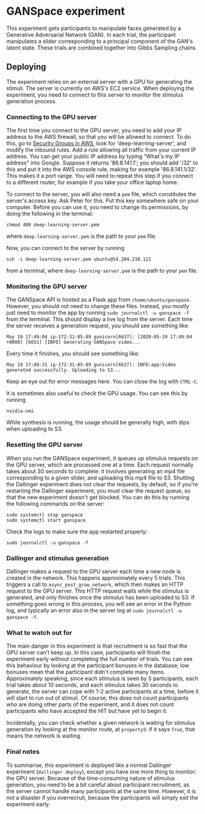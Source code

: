 # GANSpace experiment

This experiment gets participants to manipulate faces generated by a
Generative Adversarial Network (GAN).
In each trial, the participant manipulates a slider corresponding
to a principal component of the GAN's latent state.
These trials are combined together into Gibbs Sampling chains.

## Deploying

The experiment relies on an external server with a GPU for generating
the stimuli. The server is currently on AWS's EC2 service. When deploying
the experiment, you need to connect to this server to monitor the
stimulus generation process.

### Connecting to the GPU server

The first time you connect to the GPU server, you need to add your IP
address to the AWS firewall, so that you will be allowed to connect.
To do this, go to [Security Groups in AWS](https://console.aws.amazon.com/ec2/v2/home?region=us-east-1#SecurityGroups:),
look for 'deep-learning-server', and modify the inbound rules. Add a rule
allowing all traffic from your current IP address.
You can get your public IP address by typing "What's my IP address" into Google.
Suppose it returns '86.8.141.1'; you should add '/32' to this and put it into the AWS console rule,
making for example '86.8.141.1/32'. This makes it a port range.
You will need to repeat this step if you connect to a different router,
for example if you take your office laptop home.

To connect to the server, you will also need a `pem` file, which constitutes
the server's access key. Ask Peter for this. Put this key somewhere safe on your computer.
Before you can use it, you need to change its permissions, by doing the following
in the terminal:

```
chmod 400 deep-learning-server.pem
```

where `deep-learning-server.pem` is the path to your `pem` file.

Now, you can connect to the server by running

```
ssh -i deep-learning-server.pem ubuntu@54.204.210.121
```

from a terminal, where `deep-learning-server.pem` is the path to your `pem` file.

### Monitoring the GPU server

The GANSpace API is hosted as a Flask app from `/home/ubuntu/ganspace`.
However, you should not need to change these files.
Instead, you mostly just need to monitor the app by running
`sudo journalctl -u ganspace -f` from the terminal.
This should display a live log from the server.
Each time the server receives a generation request, you should see something like:

```
May 19 17:49:04 ip-172-31-85-89 gunicorn[6637]: [2020-05-19 17:49:04 +0000] [6651] [INFO] Generating GANSpace video...
```

Every time it finishes, you should see something like:

```
May 19 17:49:31 ip-172-31-85-89 gunicorn[6637]: INFO:app:Video generated successfully. Uploading to S3...
```

Keep an eye out for error messages here.
You can close the log with `CTRL-C`.

It is sometimes also useful to check the GPU usage. You can see this by running

```
nvidia-smi
```

While synthesis is running, the usage should be generally high,
with dips when uploading to S3.

### Resetting the GPU server

When you run the GANSpace experiment, it queues up stimulus requests on the
GPU server, which are processed one at a time. Each request normally takes
about 30 seconds to complete: it involves generating an mp4 file corresponding to
a given slider, and uploading this mp4 file to S3.
Shutting the Dallinger experiment does not
clear the requests, by default, so if you're restarting the Dallinger experiment,
you must clear the request queue, so that the new experiment doesn't get blocked.
You can do this by running the following commands on the server:

```
sudo systemctl stop ganspace
sudo systemctl start ganspace
```

Check the logs to make sure the app restarted properly:

```
sudo journalctl -u ganspace -f
```

### Dallinger and stimulus generation

Dallinger makes a request to the GPU server each time a new node is created in the network.
This happens approximately every 5 trials. This triggers a call to `async_post_grow_network`,
which then makes an HTTP request to the GPU server. This HTTP request waits while
the stimulus is generated, and only finishes once the stimulus has been uploaded to S3.
If something goes wrong in this process, you will see an error in the Python log,
and typically an error also in the server log at `sudo journalctl -u ganspace -f`.

### What to watch out for

The main danger in this experiment is that recruitment is so fast that the GPU server can't keep up.
In this case, participants will finish the experiment early without completing the full number of trials.
You can see this behaviour by looking at the participant bonuses in the database;
low bonuses mean that the participant didn't complete many items.
Approximately speaking, since each stimulus is seen by 5 participants, each trial takes about 10 seconds,
and each stimulus takes 30 seconds to generate, the server can cope with 1-2 active participants
at a time, before it will start to run out of stimuli. Of course, this does not count participants
who are doing other parts of the experiment, and it does not count participants who have accepted the HIT
but have yet to begin it.

Incidentally, you can check whether a given network is waiting for stimulus generation by looking
at the monitor route, at `property5`: if it says `True`, that means the network is waiting.

### Final notes

To summarise, this experiment is deployed like a normal Dallinger experiment
(`dallinger deploy`), except you have one more thing to monitor: the GPU server.
Because of the time-consuming nature of stimulus generation, you need to be a bit careful
about participant recruitment, as the server cannot handle many participants at the same time.
However, it is not a disaster if you overrecruit, because the participants will simply exit
the experiment early.
